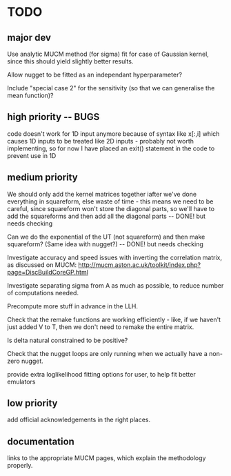 # TODO

## major dev
Use analytic MUCM method (for sigma) fit for case of Gaussian kernel, since this should yield slightly better results.

Allow nugget to be fitted as an independant hyperparameter?

Include "special case 2" for the sensitivity (so that we can generalise the mean function)?

## high priority -- BUGS
code doesn't work for 1D input anymore because of syntax like x[:,i] which causes 1D inputs to be treated like 2D inputs - probably not worth implementing, so for now I have placed an exit() statement in the code to prevent use in 1D


## medium priority
We should only add the kernel matrices together iafter we've done everything in squareform, else waste of time - this means we need to be careful, since squareform won't store the diagonal parts, so we'll have to add the squareforms and then add all the diagonal parts -- DONE! but needs checking

Can we do the exponential of the UT (not squareform) and then make squareform? (Same idea with nugget?) -- DONE! but needs checking

Investigate accuracy and speed issues with inverting the correlation matrix, as discussed on MUCM: http://mucm.aston.ac.uk/toolkit/index.php?page=DiscBuildCoreGP.html

Investigate separating sigma from A as much as possible, to reduce number of computations needed.

Precompute more stuff in advance in the LLH.

Check that the remake functions are working efficiently - like, if we haven't just added V to T, then we don't need to remake the entire matrix.

Is delta natural constrained to be positive?

Check that the nugget loops are only running when we actually have a non-zero nugget.


provide extra loglikelihood fitting options for user, to help fit better emulators

## low priority
add official acknowledgements in the right places.

## documentation
links to the appropriate MUCM pages, which explain the methodology properly.
